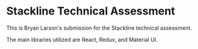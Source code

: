 # Stackline Technical Assessment

This is Bryan Larson's submission for the Stackline technical assessment.

The main libraries utilized are React, Redux, and Material UI.
